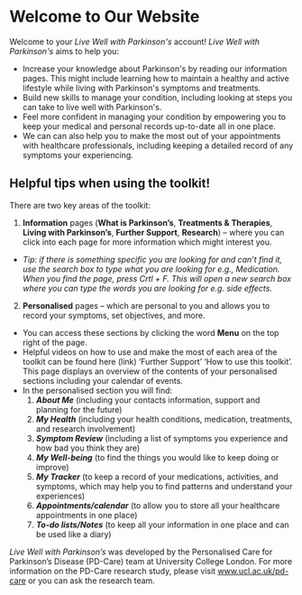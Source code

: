# Welcome to Our Website

Welcome to your _Live Well with Parkinson's_ account! 
_Live Well with Parkinson's_ aims to help you:

- Increase your knowledge about Parkinson's by reading our information pages. This might include learning how to maintain a healthy and active lifestyle while living with Parkinson's symptoms and treatments.
- Build new skills to manage your condition, including looking at steps you can take to live well with Parkinson's.
- Feel more confident in managing your condition by empowering you to keep your medical and personal records up-to-date all in one place.
- We can can also help you to make the most out of your appointments with healthcare professionals, including keeping a detailed record of any symptoms your experiencing.

## Helpful tips when using the toolkit!
There are two key areas of the toolkit:
1.	**Information** pages (**What is Parkinson’s**, **Treatments & Therapies**, **Living with Parkinson’s**, **Further Support**, **Research**) – where you can click into each page for more information which might interest you.
 - _Tip: if there is something specific you are looking for and can’t find it, use the search box to type what you are looking for e.g., Medication. When you find the page, press Crtl + F. This will open a new search box where you can type the words you are looking for e.g. side effects._

2.	**Personalised** pages – which are personal to you and allows you to record your symptoms, set objectives, and more. 

-	You can access these sections by clicking the word **Menu** on the top right of the page. 
- Helpful videos on how to use and make the most of each area of the toolkit can be found here (link) ‘Further Support’ ‘How to use this toolkit’. This page displays an overview of the contents of your personalised sections including your calendar of events. 
- In the personalised section you will find:
  1.	_**About Me**_ (including your contacts information, support and planning for the future)
  2.	_**My Health**_ (including your health conditions, medication, treatments, and research involvement)
  3.	_**Symptom Review**_ (including a list of symptoms you experience and how bad you think they are)
  4.	_**My Well-being**_ (to find the things  you would like to keep doing or improve)
  5.	_**My Tracker**_ (to keep a record of your medications, activities, and symptoms, which may help you to find patterns and understand your experiences)
  6.	_**Appointments/calendar**_ (to allow you to store all your healthcare appointments in one place)
  7.	_**To-do lists/Notes**_ (to keep all your information in one place and can be used like a diary)
 

_Live Well with Parkinson’s_ was developed by the Personalised Care for Parkinson’s Disease (PD-Care) team at University College London. For more information on the PD-Care research study, please visit www.ucl.ac.uk/pd-care or you can ask the research team. 

